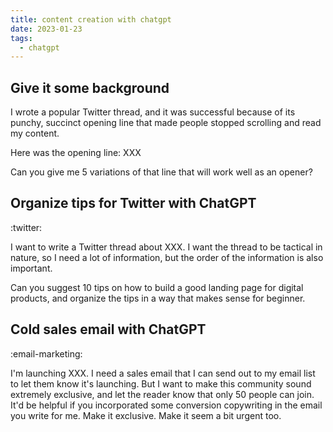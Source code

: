 ```yaml
---
title: content creation with chatgpt
date: 2023-01-23
tags:
  - chatgpt
---
```


## Give it some background

I wrote a popular Twitter thread, and it was successful because of its punchy, succinct opening line that made people stopped scrolling and read my content.

Here was the opening line: XXX

Can you give me 5 variations of that line that will work well as an opener?

## Organize tips for Twitter with ChatGPT

:twitter:

I want to write a Twitter thread about XXX. I want the thread to be tactical in nature, so I need a lot of information, but the order of the information is also important.

Can you suggest 10 tips on how to build a good landing page for digital products, and organize the tips in a way that makes sense for beginner.

## Cold sales email with ChatGPT

:email-marketing:

I'm launching XXX. I need a sales email that I can send out to my email list to let them know it's launching. But I want to make this community sound extremely exclusive, and let the reader know that only 50 people can join. It'd be helpful if you incorporated some conversion copywriting in the email you write for me. Make it exclusive. Make it seem a bit urgent too.
